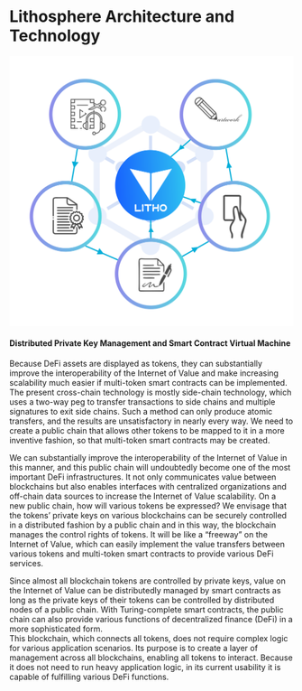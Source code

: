 # Lithosphere Architecture and Technology

![](.gitbook/assets/NFT_3-1.png)

#### **Distributed Private Key Management and Smart Contract Virtual Machine**

Because DeFi assets are displayed as tokens, they can substantially improve the interoperability of the Internet of Value and make increasing scalability much easier if multi-token smart contracts can be implemented. The present cross-chain technology is mostly side-chain technology, which uses a two-way peg to transfer transactions to side chains and multiple signatures to exit side chains. Such a method can only produce atomic transfers, and the results are unsatisfactory in nearly every way. We need to create a public chain that allows other tokens to be mapped to it in a more inventive fashion, so that multi-token smart contracts may be created.&#x20;

We can substantially improve the interoperability of the Internet of Value in this manner, and this public chain will undoubtedly become one of the most important DeFi infrastructures. It not only communicates value between blockchains but also enables interfaces with centralized organizations and off-chain data sources to increase the Internet of Value scalability. On a new public chain, how will various tokens be expressed? We envisage that the tokens’ private keys on various blockchains can be securely controlled in a distributed fashion by a public chain and in this way, the blockchain manages the control rights of tokens. It will be like a “freeway” on the Internet of Value, which can easily implement the value transfers between various tokens and multi-token smart contracts to provide various DeFi services.

Since almost all blockchain tokens are controlled by private keys, value on the Internet of Value can be distributedly managed by smart contracts as long as the private keys of their tokens can be controlled by distributed nodes of a public chain. With Turing-complete smart contracts, the public chain can also provide various functions of decentralized finance (DeFi) in a more sophisticated form.\
This blockchain, which connects all tokens, does not require complex logic for various application scenarios. Its purpose is to create a layer of management across all blockchains, enabling all tokens to interact. Because it does not need to run heavy application logic, in its current usability it is capable of fulfilling various DeFi functions.
